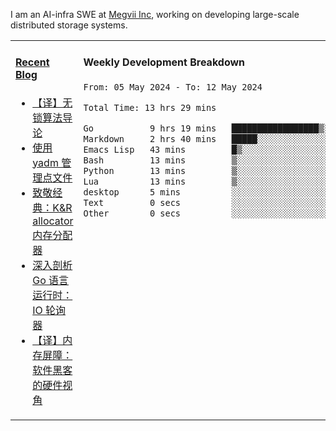 I am an AI-infra SWE at [Megvii Inc](https://en.megvii.com/), working on developing large-scale distributed storage systems.

<table width="960px">
<tr>
<td valign="top" width="50%">

#### <a href="https://www.kongjun18.me" target="_blank">Recent Blog</a>

<!-- BLOG-POST-LIST:START -->
- [【译】无锁算法导论](https://kongjun18.github.io/posts/2023/07/14/)
- [使用 yadm 管理点文件](https://kongjun18.github.io/posts/2023/04/07/)
- [致敬经典：K&amp;R allocator 内存分配器](https://kongjun18.github.io/posts/2022/12/12/)
- [深入剖析 Go 语言运行时：IO 轮询器](https://kongjun18.github.io/posts/2022/11/21/)
- [【译】内存屏障：软件黑客的硬件视角](https://kongjun18.github.io/posts/2022/11/03/)
<!-- BLOG-POST-LIST:END -->

</td>
<td valign="top" width="50%">

#### Weekly Development Breakdown

<!--START_SECTION:waka-->

```txt
From: 05 May 2024 - To: 12 May 2024

Total Time: 13 hrs 29 mins

Go           9 hrs 19 mins   █████████████████▒░░░░░░░   69.13 %
Markdown     2 hrs 40 mins   █████░░░░░░░░░░░░░░░░░░░░   19.78 %
Emacs Lisp   43 mins         █▒░░░░░░░░░░░░░░░░░░░░░░░   05.33 %
Bash         13 mins         ▒░░░░░░░░░░░░░░░░░░░░░░░░   01.70 %
Python       13 mins         ▒░░░░░░░░░░░░░░░░░░░░░░░░   01.69 %
Lua          13 mins         ▒░░░░░░░░░░░░░░░░░░░░░░░░   01.62 %
desktop      5 mins          ░░░░░░░░░░░░░░░░░░░░░░░░░   00.62 %
Text         0 secs          ░░░░░░░░░░░░░░░░░░░░░░░░░   00.12 %
Other        0 secs          ░░░░░░░░░░░░░░░░░░░░░░░░░   00.01 %
```

<!--END_SECTION:waka-->
</td>
</tr>

</table>

